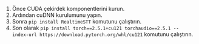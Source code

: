 1. Önce CUDA çekirdek komponentlerini kurun.
2. Ardından cuDNN kurulumunu yapın.
3. Sonra `pip install RealtimeSTT` komutunu çalıştırın.
4. Son olarak `pip install torch==2.5.1+cu121 torchaudio==2.5.1 --index-url https://download.pytorch.org/whl/cu121` komutunu çalıştırın.